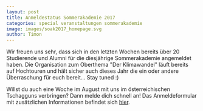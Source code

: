 ```yaml
---
layout: post
title: Anmeldestatus Sommerakademie 2017
categories: special veranstaltungen sommerakademie
image: images/soak2017_homepage.svg
author: Timon
---
```

Wir freuen uns sehr, dass sich in den letzten Wochen bereits über 20 Studierende und Alumni 
für die diesjährige Sommerakademie angemeldet haben. Die Organisation zum Oberthema 
"Der Klimawandel" läuft bereits auf Hochtouren und hält sicher auch dieses Jahr die 
ein oder andere Überraschung für euch bereit... Stay tuned :)

Willst du auch eine Woche im August mit uns im österreichischen Tschagguns verbringen? 
Dann melde dich schnell an! Das Anmeldeformular mit zusätzlichen Informationen befindet sich 
[hier](dokumente/soak17_anmeldung.pdf).

